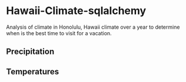 # Hawaii-Climate-sqlalchemy
Analysis of climate in Honolulu, Hawaii climate over a year to determine when is the best time to visit for a vacation.

## Precipitation

## Temperatures
